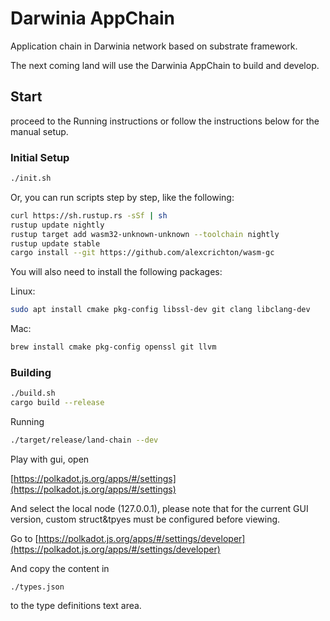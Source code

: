 # Darwinia AppChain
Application chain in Darwinia network based on substrate framework.

The next coming land will use the Darwinia AppChain to build and develop.

## Start

proceed to the Running instructions or follow the instructions below for the manual setup.

### Initial Setup
```bash
./init.sh
```
Or, you can run scripts step by step, like the following:
```bash
curl https://sh.rustup.rs -sSf | sh
rustup update nightly
rustup target add wasm32-unknown-unknown --toolchain nightly
rustup update stable
cargo install --git https://github.com/alexcrichton/wasm-gc
```

You will also need to install the following packages:

Linux:
```bash
sudo apt install cmake pkg-config libssl-dev git clang libclang-dev
```

Mac:
```bash
brew install cmake pkg-config openssl git llvm
```


### Building
```bash
./build.sh
cargo build --release
```

Running
```bash
./target/release/land-chain --dev
```

Play with gui, open

[https://polkadot.js.org/apps/#/settings](https://polkadot.js.org/apps/#/settings)

And select the local node (127.0.0.1), please note that for the current GUI version, custom struct&tpyes must be configured before viewing.

Go to [https://polkadot.js.org/apps/#/settings/developer](https://polkadot.js.org/apps/#/settings/developer)

And copy the content in
```
./types.json
```

to the type definitions text area.


